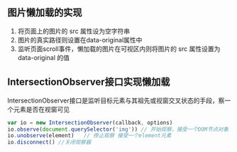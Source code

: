 

## 图片懒加载的实现
1. 将页面上的图片的 src 属性设为空字符串
2. 图片的真实路径则设置在data-original属性中
3. 监听页面scroll事件，懒加载的图片在可视区内则将图片的 src 属性设置为data-original 的值



## IntersectionObserver接口实现懒加载
IntersectionObserver接口是监听目标元素与其祖先或视窗交叉状态的手段，察一个元素是否在视窗可见

```js
var io = new IntersectionObserver(callback, options)
io.observe(document.querySelector('img')) // 开始观察，接受一个DOM节点对象
io.unobserve(element)   // 停止观察 接受一个element元素
io.disconnect() //关闭观察器
```